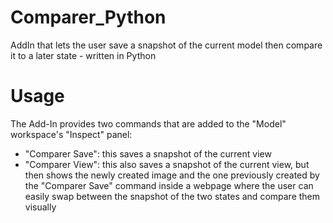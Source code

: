 # Comparer_Python
AddIn that lets the user save a snapshot of the current model then compare it to a later state - written in Python

# Usage
The Add-In provides two commands that are added to the "Model" workspace's "Inspect" panel:
- "Comparer Save": this saves a snapshot of the current view
- "Comparer View": this also saves a snapshot of the current view, but then shows the newly created image and the one previously created by the "Comparer Save" command inside a webpage where the user can easily swap between the snapshot of the two states and compare them visually
 
